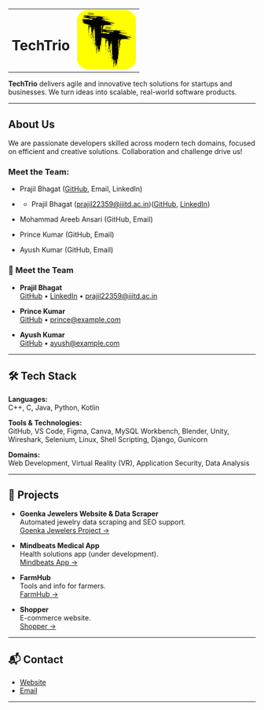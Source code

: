<table width="100%">
  <tr>
    <td>
      <h1><a href="https://techtrio.netlify.app/" style="text-decoration: none; color: inherit;">TechTrio</a></h1>
    </td>
    <td align="right">
      <img src="Screenshots/TechTrio-logo-2.png" alt="TechTrio Logo" width="120"/>
    </td>
  </tr>
</table>

**TechTrio** delivers agile and innovative tech solutions for startups and businesses. We turn ideas into scalable, real-world software products.

---

##  About Us

We are passionate developers skilled across modern tech domains, focused on efficient and creative solutions. Collaboration and challenge drive us!

### Meet the Team:

- Prajil Bhagat ([GitHub](https://github.com/prajil22359), Email, LinkedIn)
- - Prajil Bhagat (prajil22359@iiitd.ac.in)(<a href="https://github.com/prajil22359" target="_blank">GitHub</a>, <a href="https://linkedin.com/in/yourprofile" target="_blank">LinkedIn</a>)

- Mohammad Areeb Ansari (GitHub, Email)
- Prince Kumar (GitHub, Email)
- Ayush Kumar (GitHub, Email)

### 👥 Meet the Team

- **Prajil Bhagat**  
  [GitHub](https://github.com/prajil22359) • [LinkedIn](https://linkedin.com/in/yourprofile) • prajil22359@iiitd.ac.in

- **Prince Kumar**  
  [GitHub](https://github.com/princeusername) • prince@example.com

- **Ayush Kumar**  
  [GitHub](https://github.com/ayushusername) • ayush@example.com


---

## 🛠 Tech Stack

**Languages:**  
C++, C, Java, Python, Kotlin

**Tools & Technologies:**  
GitHub, VS Code, Figma, Canva, MySQL Workbench, Blender, Unity, Wireshark, Selenium, Linux, Shell Scripting, Django, Gunicorn

**Domains:**  
Web Development, Virtual Reality (VR), Application Security, Data Analysis

---

## 📂 Projects

- **Goenka Jewelers Website & Data Scraper**  
  Automated jewelry data scraping and SEO support.  
  [Goenka Jewelers Project →](https://github.com/Prince22378/TechTrio/tree/main/Goenka_Jewellers)  

- **Mindbeats Medical App**  
  Health solutions app (under development).  
  [Mindbeats App →](https://github.com/Prince22378/TechTrio/tree/main/Mindbeats)  

- **FarmHub**  
  Tools and info for farmers.  
  [FarmHub →](https://github.com/Prince22378/TechTrio/tree/main/FarmHub)

- **Shopper**  
  E-commerce website.  
  [Shopper →](https://github.com/Prince22378/TechTrio/tree/main/Shopper)

---

## 📬 Contact

- [Website](https://techtrio.netlify.app/)
- [Email](mailto:techtrioiiitd@gmail.com)

---
